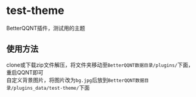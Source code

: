# test-theme

BetterQQNT插件，测试用的主题


## 使用方法

clone或下载zip文件解压，将文件夹移动至`BetterQQNT数据目录/plugins/`下面，重启QQNT即可  
自定义背景图片，将图片改为`bg.jpg`后放到`BetterQQNT数据目录/plugins_data/test-theme/`下面
